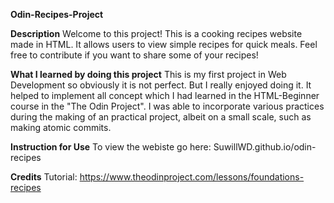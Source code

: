 **Odin-Recipes-Project**

**Description**
Welcome to this project! This is a cooking recipes website made in HTML. It allows users to view simple recipes for quick meals. Feel free to contribute if you want to share some of your recipes!

**What I learned by doing this project**
This is my first project in Web Development so obviously it is not perfect. But I really enjoyed doing it. It helped to implement all concept which I had learned in the HTML-Beginner course in the "The Odin Project". I was able to incorporate various practices during the making of an practical project, albeit on a small scale, such as making atomic commits.

**Instruction for Use**
To view the webiste go here: SuwillWD.github.io/odin-recipes

**Credits**
Tutorial: https://www.theodinproject.com/lessons/foundations-recipes
